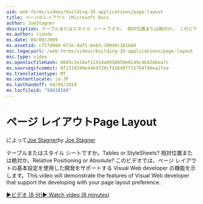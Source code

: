 ```yaml
---
uid: web-forms/videos/building-35-applications/page-layout
title: ページのレイアウト |Microsoft Docs
author: JoeStagner
description: テーブルまたはスタイル シートですか。 相対位置または絶対か。 このビデオを使用した開発 yo をサポートする Visual Web developer の機能を紹介しています.
ms.author: riande
ms.date: 04/09/2009
ms.assetid: c757d668-6f3e-4af1-beb5-100d4c101b88
msc.legacyurl: /web-forms/videos/building-35-applications/page-layout
msc.type: video
ms.openlocfilehash: 0605c2e18af11414a0958859e0249c4b4246ea7c
ms.sourcegitcommit: 0f1119340e4464720cfd16d0ff15764746ea1fea
ms.translationtype: MT
ms.contentlocale: ja-JP
ms.lasthandoff: 04/09/2019
ms.locfileid: "59410189"
---
```

# <a name="page-layout"></a><span data-ttu-id="8b89f-105">ページ レイアウト</span><span class="sxs-lookup"><span data-stu-id="8b89f-105">Page Layout</span></span>

<span data-ttu-id="8b89f-106">によって[Joe Stagner](https://github.com/JoeStagner)</span><span class="sxs-lookup"><span data-stu-id="8b89f-106">by [Joe Stagner](https://github.com/JoeStagner)</span></span>

<span data-ttu-id="8b89f-107">テーブルまたはスタイル シートですか。</span><span class="sxs-lookup"><span data-stu-id="8b89f-107">Tables or StyleSheets?</span></span> <span data-ttu-id="8b89f-108">相対位置または絶対か。</span><span class="sxs-lookup"><span data-stu-id="8b89f-108">Relative Positioning or Absolute?</span></span> <span data-ttu-id="8b89f-109">このビデオでは、ページ レイアウトの基本設定を使用した開発をサポートする Visual Web developer の機能を示します。</span><span class="sxs-lookup"><span data-stu-id="8b89f-109">This video will demonstrate the features of Visual Web developer that support the developing with your page layout preference.</span></span>

[<span data-ttu-id="8b89f-110">&#9654;ビデオ (8 分)</span><span class="sxs-lookup"><span data-stu-id="8b89f-110">&#9654; Watch video (8 minutes)</span></span>](https://channel9.msdn.com/Blogs/ASP-NET-Site-Videos/page-layout)
